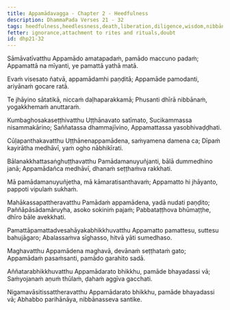 ```yaml
---
title: Appamādavagga - Chapter 2 - Heedfulness
description: DhammaPada Verses 21 - 32
tags: heedfulness,heedlessness,death,liberation,diligence,wisdom,nibbāna,meditation
fetter: ignorance,attachment to rites and rituals,doubt
id: dhp21-32
---
```


Sāmāvatīvatthu
Appamādo amatapadaṁ,
pamādo maccuno padaṁ;
Appamattā na mīyanti,
ye pamattā yathā matā.

Evaṁ visesato ñatvā,
appamādamhi paṇḍitā;
Appamāde pamodanti,
ariyānaṁ gocare ratā.

Te jhāyino sātatikā,
niccaṁ daḷhaparakkamā;
Phusanti dhīrā nibbānaṁ,
yogakkhemaṁ anuttaraṁ.

Kumbaghosakaseṭṭhivatthu
Uṭṭhānavato satīmato,
Sucikammassa nisammakārino;
Saññatassa dhammajīvino,
Appamattassa yasobhivaḍḍhati.

Cūḷapanthakavatthu
Uṭṭhānenappamādena,
saṁyamena damena ca;
Dīpaṁ kayirātha medhāvī,
yaṁ ogho nābhikīrati.

Bālanakkhattasaṅghuṭṭhavatthu
Pamādamanuyuñjanti,
bālā dummedhino janā;
Appamādañca medhāvī,
dhanaṁ seṭṭhaṁva rakkhati.

Mā pamādamanuyuñjetha,
mā kāmaratisanthavaṁ;
Appamatto hi jhāyanto,
pappoti vipulaṁ sukhaṁ.

Mahākassapattheravatthu
Pamādaṁ appamādena,
yadā nudati paṇḍito;
Paññāpāsādamāruyha,
asoko sokiniṁ pajaṁ;
Pabbataṭṭhova bhūmaṭṭhe,
dhīro bāle avekkhati.

Pamattāpamattadvesahāyakabhikkhuvatthu
Appamatto pamattesu,
suttesu bahujāgaro;
Abalassaṁva sīghasso,
hitvā yāti sumedhaso.

Maghavatthu
Appamādena maghavā,
devānaṁ seṭṭhataṁ gato;
Appamādaṁ pasaṁsanti,
pamādo garahito sadā.

Aññatarabhikkhuvatthu
Appamādarato bhikkhu,
pamāde bhayadassi vā;
Saṁyojanaṁ aṇuṁ thūlaṁ,
ḍahaṁ aggīva gacchati.

Nigamavāsitissattheravatthu
Appamādarato bhikkhu,
pamāde bhayadassi vā;
Abhabbo parihānāya,
nibbānasseva santike.